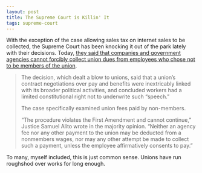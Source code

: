 ```yaml
---
layout: post
title: The Supreme Court is Killin' It
tags: supreme-court
---
```

With the exception of the case allowing sales tax on internet sales to be collected, the Supreme Court has been knocking it out of the park lately with their decisions. Today, [they said that companies and government agencies cannot forcibly collect union dues from employees who chose not to be members of the union](http://www.foxnews.com/politics/2018/06/27/gorsuch-in-union-ruling-tips-scales-on-another-landmark-case.html).

> The decision, which dealt a blow to unions, said that a union’s contract negotiations over pay and benefits were inextricably linked with its broader political activities, and concluded workers had a limited constitutional right not to underwrite such “speech.”
>
> The case specifically examined union fees paid by non-members.
>
> “The procedure violates the First Amendment and cannot continue,” Justice Samuel Alito wrote in the majority opinion. “Neither an agency fee nor any other payment to the union may be deducted from a nonmembers wages, nor may any other attempt be made to collect such a payment, unless the employee affirmatively consents to pay.”

To many, myself included, this is just common sense. Unions have run roughshod over works for long enough.